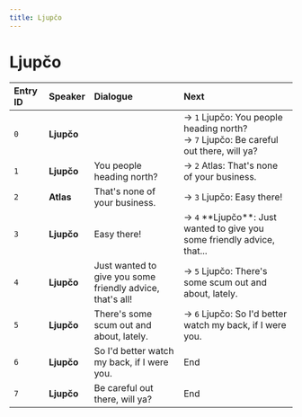 ```yaml
---
title: Ljupčo
---
```


# Ljupčo


| Entry ID | Speaker | Dialogue | Next |
| :------- | :------ | :------- | :------------ |
| `0` | **Ljupčo** |  | → `1` Ljupčo: You people heading north?<br>→ `7` Ljupčo: Be careful out there, will ya? |
| `1` | **Ljupčo** | You people heading north? | → `2` Atlas: That's none of your business\. |
| `2` | **Atlas** | That's none of your business\. | → `3` Ljupčo: Easy there\! |
| `3` | **Ljupčo** | Easy there\! | → `4` \*\*Ljupčo\*\*: Just wanted to give you some friendly advice, that\.\.\. |
| `4` | **Ljupčo** | Just wanted to give you some friendly advice, that's all\! | → `5` Ljupčo: There's some scum out and about, lately\. |
| `5` | **Ljupčo** | There's some scum out and about, lately\. | → `6` Ljupčo: So I'd better watch my back, if I were you\. |
| `6` | **Ljupčo** | So I'd better watch my back, if I were you\. | End |
| `7` | **Ljupčo** | Be careful out there, will ya? | End |
